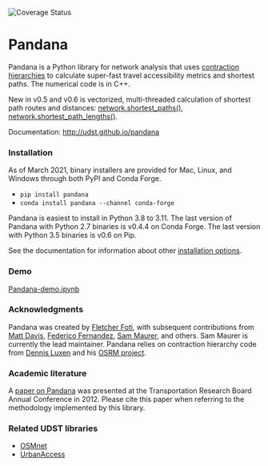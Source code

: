 ![Coverage Status](https://img.shields.io/badge/coverage-90%25-green)

# Pandana

Pandana is a Python library for network analysis that uses [contraction hierarchies](https://en.wikipedia.org/wiki/Contraction_hierarchies) to calculate super-fast travel accessibility metrics and shortest paths. The numerical code is in C++.

New in v0.5 and v0.6 is vectorized, multi-threaded calculation of shortest path routes and distances: [network.shortest_paths()](http://udst.github.io/pandana/network.html#pandana.network.Network.shortest_paths), [network.shortest_path_lengths()](http://udst.github.io/pandana/network.html#pandana.network.Network.shortest_path_lengths). 

Documentation: http://udst.github.io/pandana


### Installation

As of March 2021, binary installers are provided for Mac, Linux, and Windows through both PyPI and Conda Forge. 

- `pip install pandana`
- `conda install pandana --channel conda-forge`

Pandana is easiest to install in Python 3.8 to 3.11. The last version of Pandana with Python 2.7 binaries is v0.4.4 on Conda Forge. The last version with Python 3.5 binaries is v0.6 on Pip.

See the documentation for information about other [installation options](http://udst.github.io/pandana/installation.html).


### Demo

[Pandana-demo.ipynb](examples/Pandana-demo.ipynb)


### Acknowledgments

Pandana was created by [Fletcher Foti](https://github.com/fscottfoti), with subsequent contributions from [Matt Davis](https://github.com/jiffyclub), [Federico Fernandez](https://github.com/federicofernandez), [Sam Maurer](https://github.com/smmaurer), and others. Sam Maurer is currently the lead maintainer. Pandana relies on contraction hierarchy code from [Dennis Luxen](https://github.com/DennisOSRM) and his [OSRM project](https://github.com/DennisOSRM/Project-OSRM).


### Academic literature

A [paper on Pandana](http://onlinepubs.trb.org/onlinepubs/conferences/2012/4thITM/Papers-A/0117-000062.pdf) was presented at the Transportation Research Board Annual Conference in 2012. Please cite this paper when referring to the methodology implemented by this library.


### Related UDST libraries

- [OSMnet](https://github.com/udst/osmnet)
- [UrbanAccess](https://github.com/udst/urbanaccess)
